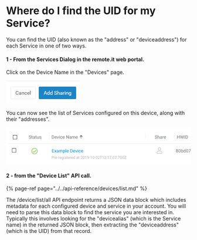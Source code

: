 # Where do I find the UID for my Service?

You can find the UID \(also known as the "address" or "deviceaddress"\) for each Service in one of two ways.

#### 1 - From the Services Dialog in the remote.it web portal.

Click on the Device Name in the "Devices" page.

![](../../.gitbook/assets/image%20%28433%29.png)

You can now see the list of Services configured on this device, along with their "addresses".

![](../../.gitbook/assets/image%20%28379%29.png)

#### 2 - from the "Device List" API call.

{% page-ref page="../../api-reference/devices/list.md" %}

The /device/list/all API endpoint returns a JSON data block which includes metadata for each configured device and service in your account.  You will need to parse this data block to find the service you are interested in.  Typically this involves looking for the "devicealias" \(which is the Service name\) in the returned JSON block, then extracting the "deviceaddress" \(which is the UID\) from that record. 

